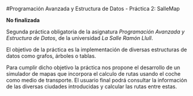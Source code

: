#Programación Avanzada y Estructura de Datos - Práctica 2: SalleMap

**No finalizada**

Segunda práctica obligatoria de la asignatura _Programación Avanzada y Estructura de Datos_,
de la universidad _La Salle Ramón Llull_.

El objetivo de la práctica es la implementación de diversas estructuras de datos como grafos,
árboles o tablas.

Para cumplir dicho objetivo la práctica nos propone el desarrollo de un simulador de mapas que
incorpora el calculo de rutas usando el coche como medio de transporte. El usuario final podrá
consultar la información de las diversas ciudades introducidas y calcular las rutas entre estas.